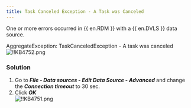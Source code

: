 ```yaml
---
title: Task Canceled Exception - A Task was Canceled
---
```

One or more errors occurred in {{ en.RDM }} with a {{ en.DVLS }} data source.  

AggregateException: TaskCanceledException - A task was canceled  
![!!KB4752.png](https://webdevolutions.azureedge.net/docs/en/kb/KB4752.png)
### Solution
1. Go to ***File - Data sources - Edit Data Source - Advanced*** and change the ***Connection timeout*** to 30 sec.
1. Click ***OK***  
![!!KB4751.png](https://webdevolutions.azureedge.net/docs/en/kb/KB4751.png)
